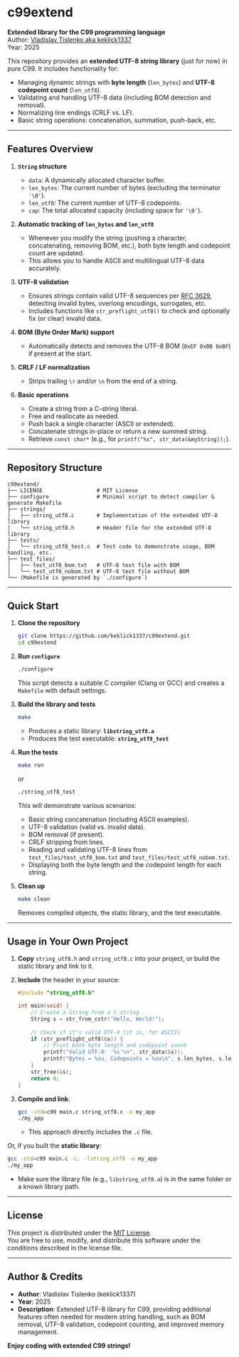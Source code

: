 # c99extend

**Extended library for the C99 programming language**  
Author: [Vladislav Tislenko aka keklick1337](https://github.com/keklick1337)  
Year: 2025  

This repository provides an **extended UTF-8 string library** (just for now) in pure C99. It includes functionality for:

- Managing dynamic strings with **byte length** (`len_bytes`) and **UTF-8 codepoint count** (`len_utf8`).
- Validating and handling UTF-8 data (including BOM detection and removal).
- Normalizing line endings (CRLF vs. LF).
- Basic string operations: concatenation, summation, push-back, etc.

---

## Features Overview

1. **`String` structure**  
   - `data`: A dynamically allocated character buffer.  
   - `len_bytes`: The current number of bytes (excluding the terminator `'\0'`).  
   - `len_utf8`: The current number of UTF-8 codepoints.  
   - `cap`: The total allocated capacity (including space for `'\0'`).  

2. **Automatic tracking of `len_bytes` and `len_utf8`**  
   - Whenever you modify the string (pushing a character, concatenating, removing BOM, etc.), both byte length and codepoint count are updated.  
   - This allows you to handle ASCII and multilingual UTF-8 data accurately.  

3. **UTF-8 validation**  
   - Ensures strings contain valid UTF-8 sequences per [RFC 3629](https://datatracker.ietf.org/doc/html/rfc3629), detecting invalid bytes, overlong encodings, surrogates, etc.  
   - Includes functions like `str_preflight_utf8()` to check and optionally fix (or clear) invalid data.  

4. **BOM (Byte Order Mark) support**  
   - Automatically detects and removes the UTF-8 BOM (`0xEF 0xBB 0xBF`) if present at the start.  

5. **CRLF / LF normalization**  
   - Strips trailing `\r` and/or `\n` from the end of a string.  

6. **Basic operations**  
   - Create a string from a C-string literal.  
   - Free and reallocate as needed.  
   - Push back a single character (ASCII or extended).  
   - Concatenate strings in-place or return a new summed string.  
   - Retrieve `const char*` (e.g., for `printf("%s", str_data(&myString));`).  

---

## Repository Structure

```text
c99extend/
├── LICENSE                 # MIT License
├── configure               # Minimal script to detect compiler & generate Makefile
├── strings/
│   ├── string_utf8.c       # Implementation of the extended UTF-8 library
│   └── string_utf8.h       # Header file for the extended UTF-8 library
├── tests/
│   └── string_utf8_test.c  # Test code to demonstrate usage, BOM handling, etc.
├── test_files/
│   ├── test_utf8_bom.txt   # UTF-8 text file with BOM
│   └── test_utf8_nobom.txt # UTF-8 text file without BOM
└── (Makefile is generated by `./configure`)
```

---

## Quick Start

1. **Clone the repository**  
   ```bash
   git clone https://github.com/keklick1337/c99extend.git
   cd c99extend
   ```

2. **Run `configure`**  
   ```bash
   ./configure
   ```
   This script detects a suitable C compiler (Clang or GCC) and creates a `Makefile` with default settings.

3. **Build the library and tests**  
   ```bash
   make
   ```
   - Produces a static library: **`libstring_utf8.a`**  
   - Produces the test executable: **`string_utf8_test`**  

4. **Run the tests**  
   ```bash
   make run
   ```
   or
   ```bash
   ./string_utf8_test
   ```
   This will demonstrate various scenarios:
   - Basic string concatenation (including ASCII examples).  
   - UTF-8 validation (valid vs. invalid data).  
   - BOM removal (if present).  
   - CRLF stripping from lines.  
   - Reading and validating UTF-8 lines from `test_files/test_utf8_bom.txt` and `test_files/test_utf8_nobom.txt`.  
   - Displaying both the byte length and the codepoint length for each string.

5. **Clean up**  
   ```bash
   make clean
   ```
   Removes compiled objects, the static library, and the test executable.

---

## Usage in Your Own Project

1. **Copy** `string_utf8.h` and `string_utf8.c` into your project, or build the static library and link to it.  
2. **Include** the header in your source:
   ```c
   #include "string_utf8.h"

   int main(void) {
       // Create a String from a C-string
       String s = str_from_cstr("Hello, World!");
       
       // Check if it's valid UTF-8 (it is, for ASCII)
       if (str_preflight_utf8(&s)) {
           // Print both byte length and codepoint count
           printf("Valid UTF-8: '%s'\n", str_data(&s));
           printf("Bytes = %zu, Codepoints = %zu\n", s.len_bytes, s.len_utf8);
       }
       str_free(&s);
       return 0;
   }
   ```

3. **Compile and link**:
   ```bash
   gcc -std=c99 main.c string_utf8.c -o my_app
   ./my_app
   ```
   - This approach directly includes the `.c` file.  

Or, if you built the **static library**:
   ```bash
   gcc -std=c99 main.c -L. -lstring_utf8 -o my_app
   ./my_app
   ```
   - Make sure the library file (e.g., `libstring_utf8.a`) is in the same folder or a known library path.

---

## License

This project is distributed under the [MIT License](LICENSE).  
You are free to use, modify, and distribute this software under the conditions described in the license file.

---

## Author & Credits

- **Author**: Vladislav Tislenko (keklick1337)  
- **Year**: 2025  
- **Description**: Extended UTF-8 library for C99, providing additional features often needed for modern string handling, such as BOM removal, UTF-8 validation, codepoint counting, and improved memory management.

**Enjoy coding with extended C99 strings!**